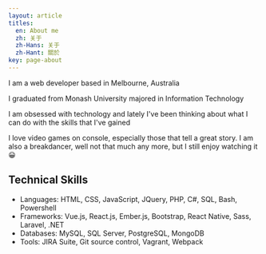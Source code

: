 ```yaml
---
layout: article
titles:
  en: About me
  zh: 关于
  zh-Hans: 关于
  zh-Hant: 關於
key: page-about
---
```

I am a web developer based in Melbourne, Australia

I graduated from Monash University majored in Information Technology

I am obsessed with technology and lately I've been thinking about what I can do with the skills that I've gained

I love video games on console, especially those that tell a great story. I am also a breakdancer, well not that much any more, but I still enjoy watching it 😀

## Technical Skills

* Languages: HTML, CSS, JavaScript, JQuery, PHP, C#, SQL, Bash, Powershell
* Frameworks: Vue.js, React.js, Ember.js, Bootstrap, React Native, Sass, Laravel, .NET
* Databases: MySQL, SQL Server, PostgreSQL, MongoDB
* Tools: JIRA Suite, Git source control, Vagrant, Webpack
